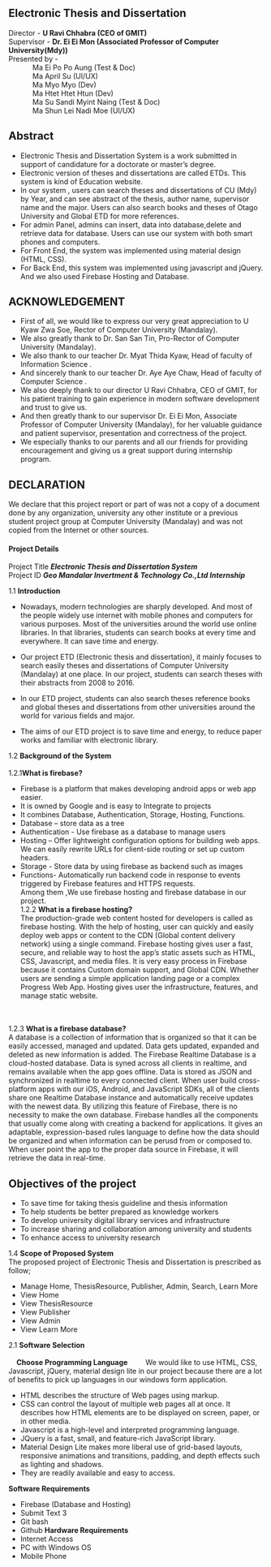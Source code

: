 ## Electronic Thesis and Dissertation
Director - **U Ravi Chhabra (CEO of GMIT)** <br/>
Supervisor - **Dr. Ei Ei Mon (Associated Professor of Computer University(Mdy))** <br/>
Presented by -<br/>
           &nbsp;     &nbsp;     &nbsp; &nbsp;     &nbsp;     &nbsp;    Ma Ei Po Po Aung (Test & Doc)<br/>
           &nbsp;     &nbsp;     &nbsp; &nbsp;     &nbsp;     &nbsp;    Ma April Su (UI/UX)<br/>
           &nbsp;     &nbsp;     &nbsp; &nbsp;     &nbsp;     &nbsp;    Ma Myo Myo (Dev)<br/>
           &nbsp;     &nbsp;     &nbsp; &nbsp;     &nbsp;     &nbsp;    Ma Htet Htet Htun (Dev) <br/>
           &nbsp;     &nbsp;     &nbsp; &nbsp;     &nbsp;     &nbsp;    Ma Su Sandi Myint Naing (Test & Doc)<br/>
           &nbsp;     &nbsp;     &nbsp; &nbsp;     &nbsp;     &nbsp;    Ma Shun Lei Nadi Moe (UI/UX) <br/>
## Abstract
- Electronic Thesis and Dissertation System is a work submitted in support of candidature for a doctorate or master’s degree.
- Electronic version of theses and dissertations are called ETDs. This system is kind of Education website.
- In our system , users can search theses and dissertations of CU (Mdy) by Year, and can see abstract of the thesis,
author name, supervisor name and the major. Users can also search books and theses of Otago University and Global ETD for more references.
- For admin Panel, admins can insert, data into database,delete and retrieve data for database. Users can use our system with both smart phones and computers. 
- For Front End, the system was implemented using material design (HTML, CSS).
- For Back End, this system was implemented  using javascript and jQuery. And we also used Firebase Hosting and Database.

## ACKNOWLEDGEMENT

- First of all, we would like to express our very great appreciation to U Kyaw Zwa Soe, Rector of Computer University (Mandalay).
- We also greatly thank to Dr. San San Tin, Pro-Rector of Computer University (Mandalay).
- We also thank to our teacher Dr. Myat Thida Kyaw, Head of faculty of Information Science .
- And sincerely thank to our teacher Dr. Aye Aye Chaw, Head of faculty of Computer Science .
- We also deeply thank to our director U Ravi Chhabra, CEO of GMIT, for his patient training to gain experience in modern software development and trust to give us.
- And then greatly thank to our supervisor Dr. Ei Ei Mon, Associate Professor of Computer University (Mandalay), for her valuable guidance and patient supervisor, presentation and correctness of the project.
- We especially thanks to our parents and all our friends for providing encouragement and giving us a great support during internship program.	
						


## DECLARATION

We declare that this project report or part of was not a copy of a document done by any organization,
university any other institute or a previous student project group at Computer University (Mandalay) and
was not copied from the Internet or other sources.


#### Project Details
Project Title   	**_Electronic Thesis and Dissertation System_** <br/>
Project ID  	**_Geo Mandalar Invertment & Technology Co.,Ltd Internship_**

1.1 **Introduction**

- Nowadays, modern technologies are sharply developed. And most of the people widely use internet with mobile phones and computers for various purposes.
 Most of the universities around the world use online libraries.
 In that libraries, students can search books at every time and everywhere.
 It can save time and energy.

- Our project ETD (Electronic thesis and dissertation), it mainly focuses to search easily theses and dissertations of Computer University (Mandalay) at one place. In our project, students can search theses with their abstracts from 2008 to 2016. 
	
- In our ETD project, students can also search theses reference books and global theses and dissertations from other universities around the world for various fields and major.

- The aims of our ETD project is to save time and energy, to reduce paper works and familiar with electronic library.

1.2	**Background of the System** <br/><br/>
 1.2.1**What is firebase?** <br />
- Firebase is a platform that makes developing android apps or web app easier.
- It is owned by Google and is easy to Integrate to projects
- It combines Database, Authentication, Storage, Hosting, Functions.
- Database – store data as a tree
- Authentication - Use firebase as a database to manage users
- Hosting – Offer lightweight configuration options for building web apps. We can easily rewrite URLs for client-side routing or set up custom headers.
- Storage - Store data by using firebase as backend such as images
- Functions- Automatically run backend code in response to events triggered by Firebase features and HTTPS requests.<br />
	Among them ,We use firebase hosting and firebase database in our project.<br/>
1.2.2 **What is a firebase hosting?** <br />
The production-grade web content hosted for developers is called as firebase hosting. With the help of hosting, user can quickly and easily deploy web apps or content to the CDN (Global content delivery network) using a single command. Firebase hosting gives user a fast, secure, and reliable way to host the app’s static assets such as HTML, CSS, Javascript, and media files. It is very easy process in Firebase because it contains Custom domain support, and Global CDN. Whether users are sending a simple application landing page or a complex Progress Web App. Hosting gives user the infrastructure, features, and manage static website.

<br/><br/>1.2.3 **What is a firebase database?**<br />
A database is a collection of information that is organized so that it can be easily accessed, managed and updated. Data gets updated, expanded and deleted as new information is added. 
The Firebase Realtime Database is a cloud-hosted database. Data is syned across all clients in realtime, and remains available when the app goes offline.
 Data is stored as JSON and synchronized in realtime to every connected client. When user build cross-platform apps with our iOS, Android, 
and JavaScript SDKs, all of the clients share one Realtime Database instance and automatically receive updates with the newest data. By utilizing 
this feature of Firebase, there is no necessity to make the own database. Firebase handles all the components that usually come along with creating
 a backend for applications. It gives an adaptable, expression-based rules language to define how the data should be organized and when information can be 
perusd from or composed to. When user point the app to the proper data source in Firebase, it will retrieve the data in real-time.

## Objectives of the project 
- To save time for taking  thesis guideline and thesis information
-  To help students be better prepared as knowledge workers
- To develop university digital library services and infrastructure
 - To increase sharing and collaboration among university and students
 - To enhance access to university research

1.4	**Scope of Proposed System** <br/>
The proposed project of Electronic Thesis and Dissertation is prescribed as follow;
- Manage Home, ThesisResource, Publisher, Admin, Search, Learn More
- View Home
- View ThesisResource
- View Publisher
- View Admin
- View Learn More 


2.1 **Software Selection** <br /><br />
&nbsp;   &nbsp; **Choose Programming Language**
&nbsp;   &nbsp;   &nbsp;   &nbsp;  We would like to use HTML, CSS, Javascript, jQuery, material design lite in our project because there are a lot of benefits to pick up languages in our windows form application. 
-	HTML describes the structure of Web pages using markup.
-	CSS can control the layout of multiple web pages all at once. It describes how HTML elements are to be displayed on screen, paper, or in other media.
-	Javascript is a high-level and interpreted programming language.
-	JQuery is a fast, small, and feature-rich JavaScript library.
-	Material Design Lite makes more liberal use of grid-based layouts, responsive animations and transitions, padding, and depth effects such as lighting and shadows.
-	They are readily available and easy to access.

**Software Requirements**
-	Firebase (Database and  Hosting)
-	Submit Text 3
-	Git bash
-	Github
**Hardware Requirements**
-	Internet Access
-	 PC with Windows OS
-	Mobile Phone










